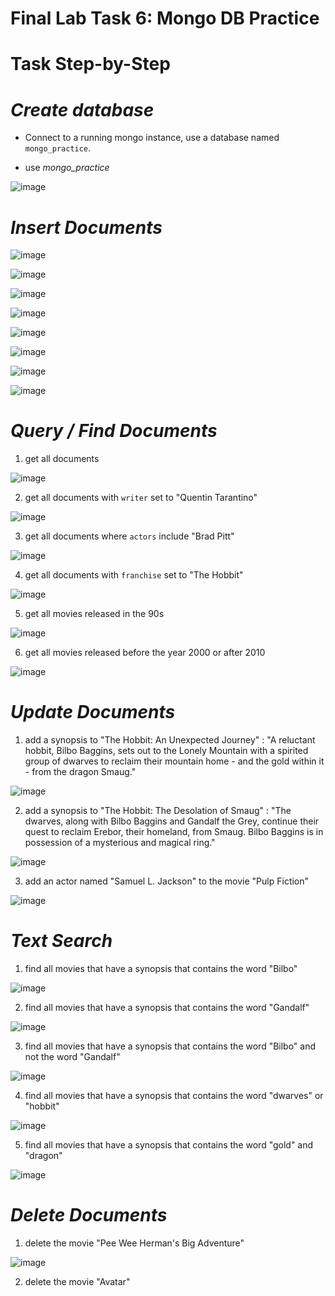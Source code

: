 # Final Lab Task 6: Mongo DB Practice


#  Task Step-by-Step

# ***Create database***
- Connect to a running mongo instance, use a database named `mongo_practice`.

- use *mongo_practice*

![image](https://github.com/user-attachments/assets/f6eecad4-bc48-4666-8eb2-9f40683565f9)

# ***Insert Documents***

![image](https://github.com/user-attachments/assets/b1b628fc-e4f4-44fd-8b71-0f542e383180)

![image](https://github.com/user-attachments/assets/92911b5f-0bd6-4395-a687-92f0b50c5bc1)


![image](https://github.com/user-attachments/assets/e6584120-10e6-4fff-8873-26a2667806e7)


![image](https://github.com/user-attachments/assets/4d7ec667-803e-4801-b091-a16f756e20c6)


![image](https://github.com/user-attachments/assets/06ad5489-b986-4dbd-b555-5eedae7bd34f)


![image](https://github.com/user-attachments/assets/6ed6625b-5709-4f91-ac3c-53c56c575ef1)


![image](https://github.com/user-attachments/assets/9353d711-a2be-43d0-97cd-79f54655b56d)


![image](https://github.com/user-attachments/assets/baeb858b-42a9-4157-bf27-91bcf5166ce3)

# ***Query / Find Documents***


1. get all documents


![image](https://github.com/user-attachments/assets/650d4b8a-6ee4-4fec-8aa5-556db602abe2)


2. get all documents with `writer` set to "Quentin Tarantino"

![image](https://github.com/user-attachments/assets/3733e11b-5339-407a-8001-2a1e55b4c360)

3. get all documents where `actors` include "Brad Pitt"

![image](https://github.com/user-attachments/assets/b64a9c7b-b372-405a-b82e-c003bde90fd5)

4. get all documents with `franchise` set to "The Hobbit"


![image](https://github.com/user-attachments/assets/c4093771-b19b-4e5a-8eae-bd1e68bc19ba)

5. get all movies released in the 90s

![image](https://github.com/user-attachments/assets/d83a73d2-ec6c-45a1-ab7c-3a881c40327d)

6. get all movies released before the year 2000 or after 2010

![image](https://github.com/user-attachments/assets/fa451371-a1bd-4e8e-afe6-1b5ede363b9d)


# ***Update Documents***

1. add a synopsis to "The Hobbit: An Unexpected Journey" : "A reluctant hobbit, Bilbo Baggins, sets out to the Lonely Mountain with a spirited group of dwarves to reclaim their mountain home - and the gold within it - from the dragon Smaug."

![image](https://github.com/user-attachments/assets/8e8b9751-4a9e-45cb-ab93-99194c6561f3)


2. add a synopsis to "The Hobbit: The Desolation of Smaug" : "The dwarves, along with Bilbo Baggins and Gandalf the Grey, continue their quest to reclaim Erebor, their homeland, from Smaug. Bilbo Baggins is in possession of a mysterious and magical ring."

![image](https://github.com/user-attachments/assets/648f84d9-f7fc-4e8c-aeab-df3503667aea)

3. add an actor named "Samuel L. Jackson" to the movie "Pulp Fiction"

![image](https://github.com/user-attachments/assets/6261edfb-b473-44fb-b884-da092ffdb4b7)


# ***Text Search***

1. find all movies that have a synopsis that contains the word "Bilbo"

![image](https://github.com/user-attachments/assets/0c7d2b37-ed86-4f90-a7cc-463a8643cb09)

2. find all movies that have a synopsis that contains the word "Gandalf"

![image](https://github.com/user-attachments/assets/0d9d7363-684c-4947-9052-121575f882da)


3. find all movies that have a synopsis that contains the word "Bilbo" and not the word "Gandalf"

![image](https://github.com/user-attachments/assets/92eeef7f-a83f-4927-ab74-debe455735df)

4. find all movies that have a synopsis that contains the word "dwarves" or "hobbit"

![image](https://github.com/user-attachments/assets/8dc1a653-b5ae-4f60-ba35-6ed355f68838)

5. find all movies that have a synopsis that contains the word "gold" and "dragon"

![image](https://github.com/user-attachments/assets/cb9494fc-e5cd-44e0-a985-03d42a7d7e8a)

# ***Delete Documents***

1. delete the movie "Pee Wee Herman's Big Adventure"

![image](https://github.com/user-attachments/assets/c55ec0c0-8727-4940-8b22-387c48248e48)

2. delete the movie "Avatar"
